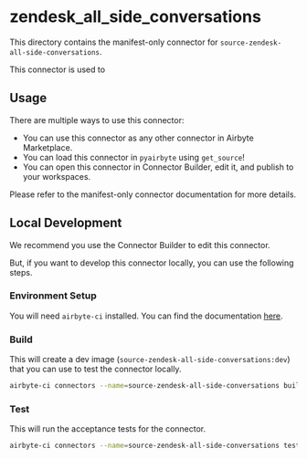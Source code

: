 # zendesk_all_side_conversations
This directory contains the manifest-only connector for `source-zendesk-all-side-conversations`.

This connector is used to 

## Usage
There are multiple ways to use this connector:
- You can use this connector as any other connector in Airbyte Marketplace.
- You can load this connector in `pyairbyte` using `get_source`!
- You can open this connector in Connector Builder, edit it, and publish to your workspaces.

Please refer to the manifest-only connector documentation for more details.

## Local Development
We recommend you use the Connector Builder to edit this connector.

But, if you want to develop this connector locally, you can use the following steps.

### Environment Setup
You will need `airbyte-ci` installed. You can find the documentation [here](airbyte-ci).

### Build
This will create a dev image (`source-zendesk-all-side-conversations:dev`) that you can use to test the connector locally.
```bash
airbyte-ci connectors --name=source-zendesk-all-side-conversations build
```

### Test
This will run the acceptance tests for the connector.
```bash
airbyte-ci connectors --name=source-zendesk-all-side-conversations test
```

